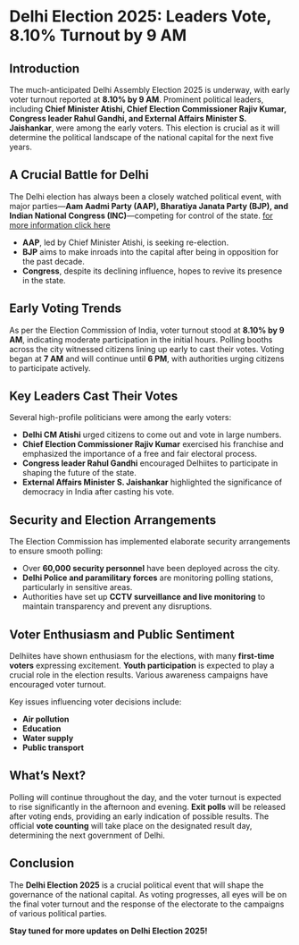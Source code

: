 # Delhi Election 2025: Leaders Vote, 8.10% Turnout by 9 AM

## Introduction
The much-anticipated Delhi Assembly Election 2025 is underway, with early voter turnout reported at **8.10% by 9 AM**. 
Prominent political leaders, including **Chief Minister Atishi, Chief Election Commissioner Rajiv Kumar, Congress leader Rahul Gandhi, 
and External Affairs Minister S. Jaishankar**, were among the early voters. This election is crucial as it will determine the political 
landscape of the national capital for the next five years.

## A Crucial Battle for Delhi
The Delhi election has always been a closely watched political event, with major parties—**Aam Aadmi Party (AAP), Bharatiya Janata Party (BJP),
and Indian National Congress (INC)**—competing for control of the state. 
[for more information click here](www.thedailyinsight.blog)

- **AAP**, led by Chief Minister Atishi, is seeking re-election.
- **BJP** aims to make inroads into the capital after being in opposition for the past decade.
- **Congress**, despite its declining influence, hopes to revive its presence in the state.

## Early Voting Trends
As per the Election Commission of India, voter turnout stood at **8.10% by 9 AM**, indicating moderate participation in the initial hours.
Polling booths across the city witnessed citizens lining up early to cast their votes. Voting began at **7 AM** and will continue until **6 PM**, 
with authorities urging citizens to participate actively.

## Key Leaders Cast Their Votes
Several high-profile politicians were among the early voters:
- **Delhi CM Atishi** urged citizens to come out and vote in large numbers.
- **Chief Election Commissioner Rajiv Kumar** exercised his franchise and emphasized the importance of a free and fair electoral process.
- **Congress leader Rahul Gandhi** encouraged Delhiites to participate in shaping the future of the state.
- **External Affairs Minister S. Jaishankar** highlighted the significance of democracy in India after casting his vote.

## Security and Election Arrangements
The Election Commission has implemented elaborate security arrangements to ensure smooth polling:
- Over **60,000 security personnel** have been deployed across the city.
- **Delhi Police and paramilitary forces** are monitoring polling stations, particularly in sensitive areas.
- Authorities have set up **CCTV surveillance and live monitoring** to maintain transparency and prevent any disruptions.

## Voter Enthusiasm and Public Sentiment
Delhiites have shown enthusiasm for the elections, with many **first-time voters** expressing excitement. **Youth participation** 
is expected to play a crucial role in the election results. Various awareness campaigns have encouraged voter turnout.

Key issues influencing voter decisions include:
- **Air pollution**
- **Education**
- **Water supply**
- **Public transport**

## What’s Next?
Polling will continue throughout the day, and the voter turnout is expected to rise significantly in the afternoon and evening. **Exit polls** 
will be released after voting ends, providing an early indication of possible results. The official **vote counting** will take place on the designated result day, 
determining the next government of Delhi.

## Conclusion
The **Delhi Election 2025** is a crucial political event that will shape the governance of the national capital. As voting progresses, 
all eyes will be on the final voter turnout and the response of the electorate to the campaigns of various political parties. 

**Stay tuned for more updates on Delhi Election 2025!**
